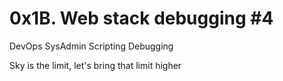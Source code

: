 # 0x1B. Web stack debugging #4
DevOps
SysAdmin
Scripting
Debugging

Sky is the limit, let's bring that limit higher
